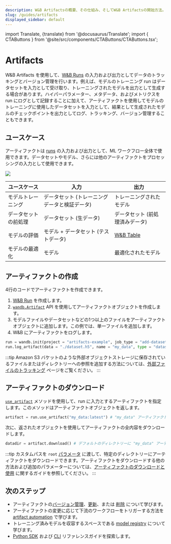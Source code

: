 ```yaml
---
description: W&B Artifactsの概要、その仕組み、そしてW&B Artifactsの開始方法。
slug: /guides/artifacts
displayed_sidebar: default
---
```


import Translate, {translate} from '@docusaurus/Translate';
import { CTAButtons } from '@site/src/components/CTAButtons/CTAButtons.tsx';


# Artifacts

<CTAButtons productLink="https://wandb.ai/wandb/arttest/artifacts/model/iv3_trained/5334ab69740f9dda4fed/lineage" colabLink="https://colab.research.google.com/github/wandb/examples/blob/master/colabs/wandb-artifacts/Pipeline_Versioning_with_W%26B_Artifacts.ipynb"/>

W&B Artifacts を使用して、[W&B Runs](../runs/intro.md) の入力および出力としてデータのトラッキングとバージョン管理を行います。例えば、モデルのトレーニング run はデータセットを入力として受け取り、トレーニングされたモデルを出力として生成する場合があります。ハイパーパラメーター、メタデータ、およびメトリクスを run にログとして記録することに加えて、アーティファクトを使用してモデルのトレーニングに使用したデータセットを入力として、結果として生成されたモデルのチェックポイントを出力としてログ、トラッキング、バージョン管理することもできます。

## ユースケース
アーティファクトは [runs](../runs/intro.md) の入力および出力として、ML ワークフロー全体で使用できます。データセットやモデル、さらには他のアーティファクトをプロセッシングの入力として使用できます。

![](/images/artifacts/artifacts_landing_page2.png)

| ユースケース           | 入力                       | 出力                        |
|------------------------|-----------------------------|-----------------------------|
| モデルトレーニング     | データセット (トレーニングデータと検証データ) | トレーニングされたモデル     |
| データセットの前処理   | データセット (生データ)     | データセット (前処理済みデータ) |
| モデルの評価           | モデル + データセット (テストデータ) | [W&B Table](../tables/intro.md) |
| モデルの最適化         | モデル                       | 最適化されたモデル          |

## アーティファクトの作成

4行のコードでアーティファクトを作成できます。
1. [W&B Run](../runs/intro.md) を作成します。
2. [`wandb.Artifact`](../../ref/python/artifact.md) API を使用してアーティファクトオブジェクトを作成します。
3. モデルファイルやデータセットなどの1つ以上のファイルをアーティファクトオブジェクトに追加します。この例では、単一ファイルを追加します。
4. W&B にアーティファクトをログします。

```python
run = wandb.init(project = "artifacts-example", job_type = "add-dataset")
run.log_artifact(data = "./dataset.h5", name = "my_data", type = "dataset" ) # dataset.h5 からデータを持つデータセットとしてアーティファクトバージョン "my_data" をログします。
```

:::tip
Amazon S3 バケットのような外部オブジェクトストレージに保存されているファイルまたはディレクトリーへの参照を追加する方法については、[外部ファイルのトラッキング](./track-external-files.md) ページをご覧ください。
:::

## アーティファクトのダウンロード
[`use_artifact`](../../ref/python/run.md#use_artifact) メソッドを使用して、run に入力とするアーティファクトを指定します。このメソッドはアーティファクトオブジェクトを返します。

```python
artifact = run.use_artifact("my_data:latest") # "my_data" アーティファクトを使用する run オブジェクトを返します。
```

次に、返されたオブジェクトを使用してアーティファクトの全内容をダウンロードします。

```python
datadir = artifact.download() # デフォルトのディレクトリーに "my_data" アーティファクト全体をダウンロードします。
```

:::tip
カスタムパスを `root` [パラメータ](../../ref/python/artifact.md) に渡して、特定のディレクトリーにアーティファクトをダウンロードできます。アーティファクトをダウンロードする他の方法および追加のパラメーターについては、[アーティファクトのダウンロードと使用](./download-and-use-an-artifact.md) に関するガイドを参照してください。
:::

## 次のステップ
* アーティファクトの[バージョン管理](./create-a-new-artifact-version.md)、[更新](./update-an-artifact.md)、または [削除](./delete-artifacts.md) について学びます。
* アーティファクトの変更に応じて下流のワークフローをトリガーする方法を [artifact automation](./project-scoped-automations.md) で学びます。
* トレーニング済みモデルを収容するスペースである [model registry](../model_registry/intro.md) について学びます。
* [Python SDK](../../ref/python/artifact.md) および [CLI](../../ref/cli/wandb-artifact/README.md) リファレンスガイドを探索します。